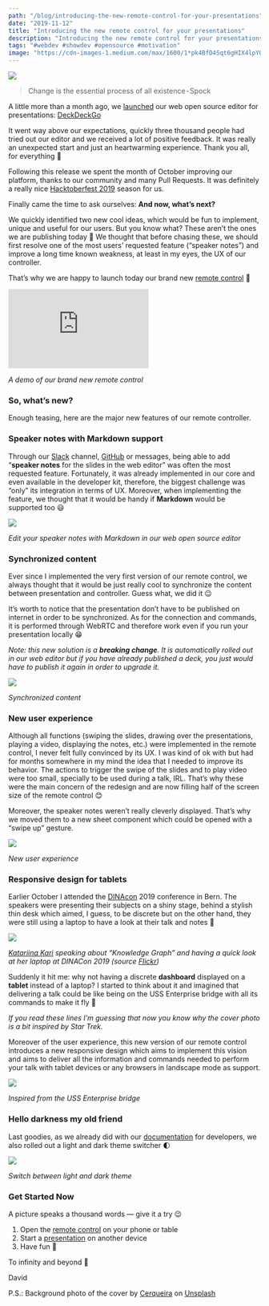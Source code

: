 ```yaml
---
path: "/blog/introducing-the-new-remote-control-for-your-presentations"
date: "2019-11-12"
title: "Introducing the new remote control for your presentations"
description: "Introducing the new remote control for your presentations developed with the web open source editor DeckDeckGo"
tags: "#webdev #showdev #opensource #motivation"
image: "https://cdn-images-1.medium.com/max/1600/1*pk4BfD4Sqt6gHIX4lpYO8g.png"
---
```


![](https://cdn-images-1.medium.com/max/1600/1*pk4BfD4Sqt6gHIX4lpYO8g.png)

> Change is the essential process of all existence - Spock

A little more than a month ago, we [launched](https://daviddalbusco.com/blog/introducing-deckdeckgo-the-web-open-source-editor-for-presentations) our web open source editor for presentations: [DeckDeckGo](https://deckdeckgo.com)

It went way above our expectations, quickly three thousand people had tried out our editor and we received a lot of positive feedback. It was really an unexpected start and just an heartwarming experience. Thank you all, for everything 🙏

Following this release we spent the month of October improving our platform, thanks to our community and many Pull Requests. It was definitely a really nice [Hacktoberfest 2019](http://hacktoberfest.digitalocean.com) season for us.

Finally came the time to ask ourselves: **And now, what’s next?**

We quickly identified two new cool ideas, which would be fun to implement, unique and useful for our users. But you know what? These aren’t the ones we are publishing today 🤣 We thought that before chasing these, we should first resolve one of the most users’ requested feature (“speaker notes”) and improve a long time known weakness, at least in my eyes, the UX of our controller.

That’s why we are happy to launch today our brand new [remote control](https://deckdeckgo.app)  🎉

<iframe width="280" height="158" src="https://www.youtube.com/embed/PnSNT5WpauE" frameborder="0" allow="accelerometer; autoplay; encrypted-media; gyroscope; picture-in-picture" allowfullscreen></iframe>

*A demo of our brand new remote control*

### So, what’s new?

Enough teasing, here are the major new features of our remote controller.

### Speaker notes with Markdown support

Through our [Slack](https://join.slack.com/t/deckdeckgo/shared_invite/enQtNzM0NjMwOTc3NTI0LTBlNmFhODNhYmRkMWUxZmU4ZTQ2MDJiNjlmYWZiODNjMDU5OGRjYThlZmZjMTc5YmQ3MzUzMDlhMzk0ZDgzMDY) channel, [GitHub](https://github.com/deckgo/deckdeckgo/projects/4) or messages, being able to add “**speaker notes** for the slides in the web editor” was often the most requested feature. Fortunately, it was already implemented in our core and even available in the developer kit, therefore, the biggest challenge was “only” its integration in terms of UX. Moreover, when implementing the feature, we thought that it would be handy if **Markdown** would be supported too 😃

![](https://cdn-images-1.medium.com/max/1600/1*uKHylyasNOXQu3W3Uc7uhw.png)

*Edit your speaker notes with Markdown in our web open source editor*

### Synchronized content

Ever since I implemented the very first version of our remote control, we always thought that it would be just really cool to synchronize the content between presentation and controller. Guess what, we did it 😉

It’s worth to notice that the presentation don’t have to be published on internet in order to be synchronized. As for the connection and commands, it is performed through WebRTC and therefore work even if you run your presentation locally 😁

*Note: this new solution is a **breaking change**. It is automatically rolled out in our web editor but if you have already published a deck, you just would have to publish it again in order to upgrade it.*

![](https://cdn-images-1.medium.com/max/1600/1*NfYAdoMvNHAuaMOf809-iA.png)

*Synchronized content*

### New user experience

Although all functions (swiping the slides, drawing over the presentations, playing a video, displaying the notes, etc.) were implemented in the remote control, I never felt fully convinced by its UX. I was kind of ok with but had for months somewhere in my mind the idea that I needed to improve its behavior. The actions to trigger the swipe of the slides and to play video were too small, specially to be used during a talk, IRL. That’s why these were the main concern of the redesign and are now filling half of the screen size of the remote control 😊

Moreover, the speaker notes weren’t really cleverly displayed. That’s why we moved them to a new sheet component which could be opened with a “swipe up” gesture.

![](https://cdn-images-1.medium.com/max/1600/1*pQx-i5jfIdweWYTIu_9KzQ.gif)

*New user experience*

### Responsive design for tablets

Earlier October I attended the [DINAcon](https://dinacon.ch) 2019 conference in Bern. The speakers were presenting their subjects on a shiny stage, behind a stylish thin desk which aimed, I guess, to be discrete but on the other hand, they were still using a laptop to have a look at their talk and notes 🤔

![](https://cdn-images-1.medium.com/max/1600/1*iXSRsFNZUOItDFyevXYsqQ.png)

*[Katariina Kari](https://twitter.com/katsi111) speaking about “Knowledge Graph” and having a quick look at her laptop at DINACon 2019 (source [Flickr](https://www.flickr.com/photos/140845441@N04/48947571397/in/album-72157711466719708))*

Suddenly it hit me: why not having a discrete **dashboard** displayed on a **tablet** instead of a laptop? I started to think about it and imagined that delivering a talk could be like being on the USS Enterprise bridge with all its commands to make it fly 🤣

*If you read these lines I’m guessing that now you know why the cover photo is a bit inspired by Star Trek.*

Moreover of the user experience, this new version of our remote control introduces a new responsive design which aims to implement this vision and aims to deliver all the information and commands needed to perform your talk with tablet devices or any browsers in landscape mode as support.

![](https://cdn-images-1.medium.com/max/1600/1*Nhax5Zz-ReP2Qq0E3mOjqQ.gif)

*Inspired from the USS Enterprise bridge*

### Hello darkness my old friend

Last goodies, as we already did with our [documentation](https://docs.deckdeckgo.com) for developers, we also rolled out a light and dark theme switcher 🌓

![](https://cdn-images-1.medium.com/max/1600/1*k_xss5uP7Jeb5zAK7hAwmQ.gif)

*Switch between light and dark theme*

### Get Started Now

A picture speaks a thousand words — give it a try 😉

1. Open the [remote control](https://deckdeckgo.app) on your phone or table
2. Start a [presentation](https://beta.deckdeckgo.io/daviddalbusco/introducing-the-new-deckdeckgo-remotecontrol/) on another device
3. Have fun 🎉

To infinity and beyond 🚀

David

P.S.: Background photo of the cover by [Cerqueira](https://unsplash.com/@shotbycerqueira?utm_source=unsplash&utm_medium=referral&utm_content=creditCopyText) on [Unsplash](https://unsplash.com/?utm_source=unsplash&utm_medium=referral&utm_content=creditCopyText)
